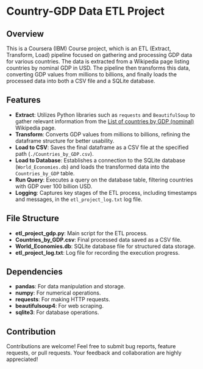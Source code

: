 # Country-GDP Data ETL Project

## Overview
This is a Coursera (IBM) Course project, which is an ETL (Extract, Transform, Load) pipeline focused on gathering and processing GDP data for various countries. The data is extracted from a Wikipedia page listing countries by nominal GDP in USD. The pipeline then transforms this data, converting GDP values from millions to billions, and finally loads the processed data into both a CSV file and a SQLite database.


## Features
- **Extract**: Utilizes Python libraries such as `requests` and `BeautifulSoup` to gather relevant information from the [List of countries by GDP (nominal)](https://web.archive.org/web/20230902185326/https://en.wikipedia.org/wiki/List_of_countries_by_GDP_%28nominal%29) Wikipedia page.
- **Transform**: Converts GDP values from millions to billions, refining the dataframe structure for better usability.
- **Load to CSV**: Saves the final dataframe as a CSV file at the specified path (`./Countries_by_GDP.csv`).
- **Load to Database**: Establishes a connection to the SQLite database (`World_Economies.db`) and loads the transformed data into the `Countries_by_GDP` table.
- **Run Query**: Executes a query on the database table, filtering countries with GDP over 100 billion USD.
- **Logging**: Captures key stages of the ETL process, including timestamps and messages, in the `etl_project_log.txt` log file.


## File Structure
- **etl_project_gdp.py**: Main script for the ETL process.
- **Countries_by_GDP.csv**: Final processed data saved as a CSV file.
- **World_Economies.db**: SQLite database file for structured data storage.
- **etl_project_log.txt**: Log file for recording the execution progress.


## Dependencies
- **pandas**: For data manipulation and storage.
- **numpy**: For numerical operations.
- **requests**: For making HTTP requests.
- **beautifulsoup4**: For web scraping.
- **sqlite3**: For database operations.


## Contribution
Contributions are welcome! Feel free to submit bug reports, feature requests, or pull requests. Your feedback and collaboration are highly appreciated!



